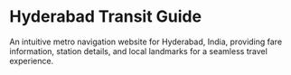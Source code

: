 # Hyderabad Transit Guide

An intuitive metro navigation website for Hyderabad, India, providing fare information, station details, and local landmarks for a seamless travel experience.
